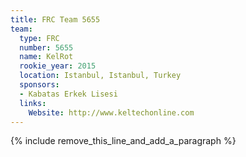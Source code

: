 ```yaml
---
title: FRC Team 5655
team:
  type: FRC
  number: 5655
  name: KelRot
  rookie_year: 2015
  location: Istanbul, Istanbul, Turkey
  sponsors:
  - Kabatas Erkek Lisesi
  links:
    Website: http://www.keltechonline.com
---
```


{% include remove_this_line_and_add_a_paragraph %}